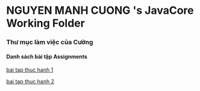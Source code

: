 ﻿# NGUYEN MANH CUONG 's JavaCore Working Folder
### Thư mục làm việc của Cường
#### Danh sách bài tập Assignments
<a href= "https://github.com/FASTTRACKSE/FTJD1801_JavaCore/blob/master/CUONGDN/BT1/src/BT1/BT1.java"> bai tap thuc hanh 1</a>


<a href = "https://github.com/FASTTRACKSE/FTJD1801_JavaCore/blob/master/CUONGDN/BT2/src/BT2/BT2.java">bai tap thuc hanh 2 </a>

